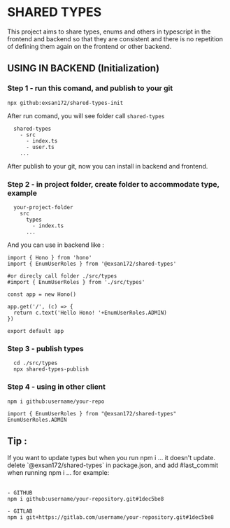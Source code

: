 <h1>SHARED TYPES</h1>
<span>This project aims to share types, enums and others in typescript in the frontend and backend so that they are consistent and there is no repetition of defining them again on the frontend or other backend.<span>
<br/>

<h2>USING IN BACKEND (Initialization)</h2>
<h3>Step 1 - run this comand, and publish to your git</h3>

```
npx github:exsan172/shared-types-init
```

<span>After run comand, you will see folder call `shared-types`</span>

```
  shared-types
    - src
      - index.ts
      - user.ts
    ...
```

<span>After publish to your git, now you can install in backend and frontend.</span>

<h3>Step 2 - in project folder, create folder to accommodate type, example</h3>

```
  your-project-folder
    src
      types
        - index.ts
      ...
```

<span>And you can use in backend like :</span>


```
import { Hono } from 'hono'
import { EnumUserRoles } from '@exsan172/shared-types'

#or direcly call folder ./src/types
#import { EnumUserRoles } from './src/types'

const app = new Hono()

app.get('/', (c) => {
  return c.text('Hello Hono! '+EnumUserRoles.ADMIN)
})

export default app
```

<h3>Step 3 - publish types</h3>

```
  cd ./src/types
  npx shared-types-publish
```

<h3>Step 4 - using in other client</h3>

```
npm i github:username/your-repo

import { EnumUserRoles } from "@exsan172/shared-types"
EnumUserRoles.ADMIN
```
<h2>Tip :</h2>
<span>If you want to update types but when you run npm i ... it doesn't update. delete `@exsan172/shared-types` in package.json, and add #last_commit when running npm i ... for example:<span>
<br/>
<br/>

```
- GITHUB
npm i github:username/your-repository.git#1dec5be8

- GITLAB
npm i git+https://gitlab.com/username/your-repository.git#1dec5be8
```